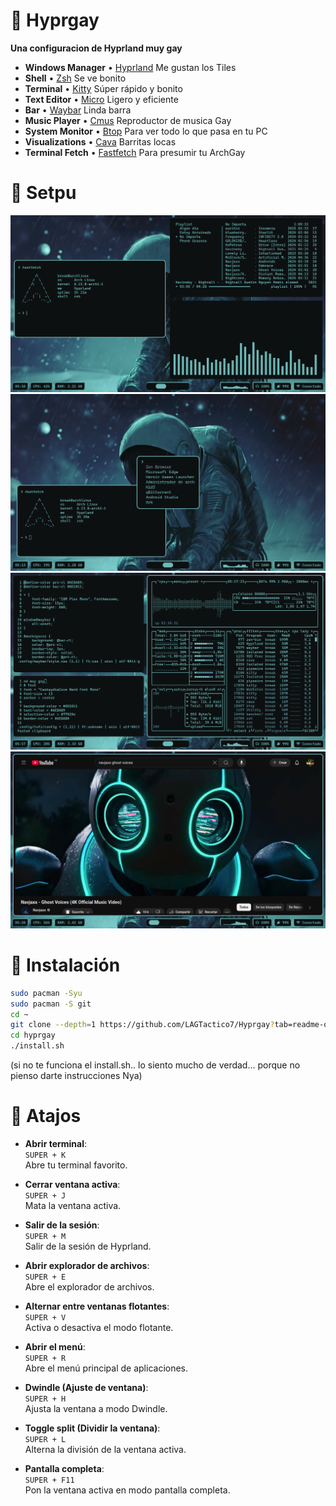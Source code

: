 # 🔷 Hyprgay
**Una configuracion de Hyprland muy gay**

* **Windows Manager** • [Hyprland](https://hyprland.org) Me gustan los Tiles
* **Shell** • [Zsh](https://www.zsh.org/) Se ve bonito
* **Terminal** • [Kitty](https://sw.kovidgoyal.net/kitty/) Súper rápido y bonito
* **Text Editor** • [Micro](https://micro-editor.github.io/) Ligero y eficiente
* **Bar** • [Waybar](https://github.com/Alexays/Waybar) Linda barra
* **Music Player** • [Cmus](https://cmus.github.io/) Reproductor de musica Gay
* **System Monitor** • [Btop](https://github.com/aristocratos/btop) Para ver todo lo que pasa en tu PC
* **Visualizations** • [Cava](https://github.com/karlstav/cava) Barritas locas
* **Terminal Fetch** • [Fastfetch](https://github.com/fastfetch-cli/fastfetch) Para presumir tu ArchGay

# 💙 Setpu
![Cap1](assets/cap1.png)  
![Cap2](assets/cap2.png)  
![Cap3](assets/cap3.png)  
![Cap4](assets/cap4.png)

# 🔵 Instalación

```bash
sudo pacman -Syu
sudo pacman -S git
cd ~
git clone --depth=1 https://github.com/LAGTactico7/Hyprgay?tab=readme-ov-file
cd hyprgay
./install.sh
```

(si no te funciona el install.sh.. lo siento mucho de verdad...
porque no pienso darte instrucciones Nya)

# 🌊 Atajos

- **Abrir terminal**:  
  `SUPER + K`  
  Abre tu terminal favorito.

- **Cerrar ventana activa**:  
  `SUPER + J`  
  Mata la ventana activa.

- **Salir de la sesión**:  
  `SUPER + M`  
  Salir de la sesión de Hyprland.

- **Abrir explorador de archivos**:  
  `SUPER + E`  
  Abre el explorador de archivos.

- **Alternar entre ventanas flotantes**:  
  `SUPER + V`  
  Activa o desactiva el modo flotante.

- **Abrir el menú**:  
  `SUPER + R`  
  Abre el menú principal de aplicaciones.

- **Dwindle (Ajuste de ventana)**:  
  `SUPER + H`  
  Ajusta la ventana a modo Dwindle.

- **Toggle split (Dividir la ventana)**:  
  `SUPER + L`  
  Alterna la división de la ventana activa.

- **Pantalla completa**:  
  `SUPER + F11`  
  Pon la ventana activa en modo pantalla completa.

